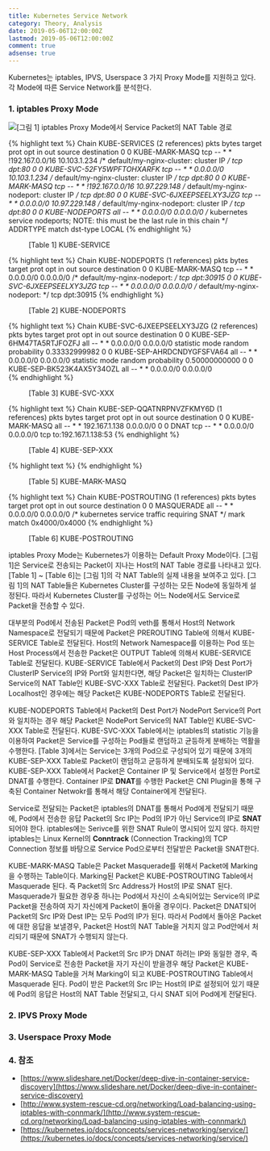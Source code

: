 ```yaml
---
title: Kubernetes Service Network
category: Theory, Analysis
date: 2019-05-06T12:00:00Z
lastmod: 2019-05-06T12:00:00Z
comment: true
adsense: true
---
```


Kubernetes는 iptables, IPVS, Userspace 3 가지 Proxy Mode를 지원하고 있다. 각 Mode에 따른 Service Network를 분석한다.

### 1. iptables Proxy Mode

![[그림 1] iptables Proxy Mode에서 Service Packet의 NAT Table 경로]({{site.baseurl}}/images/theory_analysis/Kubernetes_Service_Network/Kubernetes_iptables_Service_NAT_Table.PNG)

{% highlight text %}
Chain KUBE-SERVICES (2 references)
 pkts bytes target     prot opt in     out     source               destination
    0     0 KUBE-MARK-MASQ  tcp  --  *      *      !192.167.0.0/16       10.103.1.234         /* default/my-nginx-cluster: cluster IP */ tcp dpt:80
    0     0 KUBE-SVC-52FY5WPFTOHXARFK  tcp  --  *      *       0.0.0.0/0            10.103.1.234         /* default/my-nginx-cluster: cluster IP */ tcp dpt:80
    0     0 KUBE-MARK-MASQ  tcp  --  *      *      !192.167.0.0/16       10.97.229.148        /* default/my-nginx-nodeport: cluster IP */ tcp dpt:80
    0     0 KUBE-SVC-6JXEEPSEELXY3JZG  tcp  --  *      *       0.0.0.0/0            10.97.229.148        /* default/my-nginx-nodeport: cluster IP */ tcp dpt:80
    0     0 KUBE-NODEPORTS  all  --  *      *       0.0.0.0/0            0.0.0.0/0            /* kubernetes service nodeports; NOTE: this must be the last rule in this chain */ ADDRTYPE match dst-type LOCAL
{% endhighlight %}
<figure>
<figcaption class="caption">[Table 1] KUBE-SERVICE </figcaption>
</figure>

{% highlight text %}
Chain KUBE-NODEPORTS (1 references)
 pkts bytes target     prot opt in     out     source               destination
    0     0 KUBE-MARK-MASQ  tcp  --  *      *       0.0.0.0/0            0.0.0.0/0            /* default/my-nginx-nodeport: */ tcp dpt:30915
    0     0 KUBE-SVC-6JXEEPSEELXY3JZG  tcp  --  *      *       0.0.0.0/0            0.0.0.0/0            /* default/my-nginx-nodeport: */ tcp dpt:30915 
{% endhighlight %}
<figure>
<figcaption class="caption">[Table 2] KUBE-NODEPORTS </figcaption>
</figure>

{% highlight text %}
Chain KUBE-SVC-6JXEEPSEELXY3JZG (2 references)
 pkts bytes target     prot opt in     out     source               destination
    0     0 KUBE-SEP-6HM47TA5RTJFOZFJ  all  --  *      *       0.0.0.0/0            0.0.0.0/0            statistic mode random probability 0.33332999982
    0     0 KUBE-SEP-AHRDCNDYGFSFVA64  all  --  *      *       0.0.0.0/0            0.0.0.0/0            statistic mode random probability 0.50000000000
    0     0 KUBE-SEP-BK523K4AX5Y34OZL  all  --  *      *       0.0.0.0/0            0.0.0.0/0      
{% endhighlight %}
<figure>
<figcaption class="caption">[Table 3] KUBE-SVC-XXX </figcaption>
</figure>

{% highlight text %}
Chain KUBE-SEP-QQATNRPNVZFKMY6D (1 references)
 pkts bytes target     prot opt in     out     source               destination
    0     0 KUBE-MARK-MASQ  all  --  *      *       192.167.1.138        0.0.0.0/0
    0     0 DNAT       tcp  --  *      *       0.0.0.0/0            0.0.0.0/0            tcp to:192.167.1.138:53 
{% endhighlight %}
<figure>
<figcaption class="caption">[Table 4] KUBE-SEP-XXX </figcaption>
</figure>

{% highlight text %}
{% endhighlight %}
<figure>
<figcaption class="caption">[Table 5] KUBE-MARK-MASQ </figcaption>
</figure>

{% highlight text %}
Chain KUBE-POSTROUTING (1 references)
 pkts bytes target     prot opt in     out     source               destination
    0     0 MASQUERADE  all  --  *      *       0.0.0.0/0            0.0.0.0/0            /* kubernetes service traffic requiring SNAT */ mark match
0x4000/0x4000 
{% endhighlight %}
<figure>
<figcaption class="caption">[Table 6] KUBE-POSTROUTING </figcaption>
</figure>

iptables Proxy Mode는 Kubernetes가 이용하는 Default Proxy Mode이다. [그림 1]은 Service로 전송되는 Packet이 지나는 Host의 NAT Table 경로를 나타내고 있다. [Table 1] ~ [Table 6]는 [그림 1]의 각 NAT Table의 실제 내용을 보여주고 있다. [그림 1]의 NAT Table들은 Kubernetes Cluster를 구성하는 모든 Node에 동일하게 설정된다. 따라서 Kubernetes Cluster를 구성하는 어느 Node에서도 Service로 Packet을 전송할 수 있다.

대부분의 Pod에서 전송된 Packet은 Pod의 veth를 통해서 Host의 Network Namespace로 전달되기 때문에 Packet은 PREROUTING Table에 의해서 KUBE-SERVICE Table로 전달된다. Host의 Network Namespace를 이용하는 Pod 또는 Host Process에서 전송한 Packet은 OUTPUT Table에 의해서 KUBE-SERVICE Table로 전달된다. KUBE-SERVICE Table에서 Packet의 Dest IP와 Dest Port가 ClusterIP Service의 IP와 Port와 일치한다면, 해당 Packet은 일치하는 ClusterIP Service의 NAT Table인 KUBE-SVC-XXX Table로 전달된다. Packet의 Dest IP가 Localhost인 경우에는 해당 Packet은 KUBE-NODEPORTS Table로 전달된다.

KUBE-NODEPORTS Table에서 Packet의 Dest Port가 NodePort Service의 Port와 일치하는 경우 해당 Packet은 NodePort Service의 NAT Table인 KUBE-SVC-XXX Table로 전달된다. KUBE-SVC-XXX Table에서는 iptables의 statistic 기능을 이용하여 Packet은 Service를 구성하는 Pod들로 랜덤하고 균등하게 분배하는 역활을 수행한다. [Table 3]에서는 Service는 3개의 Pod으로 구성되어 있기 때문에 3개의 KUBE-SEP-XXX Table로 Packet이 랜덤하고 균등하게 분배되도록 설정되어 있다. KUBE-SEP-XXX Table에서 Packet은 Container IP 및 Service에서 설정한 Port로 DNAT를 수행한다. Container IP로 **DNAT**를 수행한 Packet은 CNI Plugin을 통해 구축된 Container Netwokr를 통해서 해당 Container에게 전달된다.

Service로 전달되는 Packet은 iptables의 DNAT를 통해서 Pod에게 전달되기 때문에, Pod에서 전송한 응답 Packet의 Src IP는 Pod의 IP가 아닌 Service의 IP로 **SNAT**되어야 한다. iptables에는 Serivce를 위한 SNAT Rule이 명시되어 있지 않다. 하지만 iptables는 Linux Kernel의 **Conntrack** (Connection Tracking)의 TCP Connection 정보를 바탕으로 Service Pod으로부터 전달받은 Packet을 SNAT한다.

KUBE-MARK-MASQ Table은 Packet Masquerade를 위해서 Packet에 Marking을 수행하는 Table이다. Marking된 Packet은 KUBE-POSTROUTING Table에서 Masquerade 된다. 즉 Packet의 Src Address가 Host의 IP로 SNAT 된다. Masquerade가 필요한 경우중 하나는 Pod에서 자신이 소속되어있는 Service의 IP로 Packet을 전송하여 자기 자신에게 Packet이 돌아올 경우이다. Packet은 DNAT되어 Packet의 Src IP와 Dest IP는 모두 Pod의 IP가 된다. 따라서 Pod에서 돌아온 Packet에 대한 응답을 보낼경우, Packet은 Host의 NAT Table을 거치지 않고 Pod안에서 처리되기 때문에 SNAT가 수행되지 않는다.

KUBE-SEP-XXX Table에서 Packet의 Src IP가 DNAT 하려는 IP와 동일한 경우, 즉 Pod이 Service로 전송한 Packet을 자기 자신이 받을경우 해당 Packet은 KUBE-MARK-MASQ Table을 거쳐 Marking이 되고 KUBE-POSTROUTING Table에서 Masquerade 된다. Pod이 받은 Packet의 Src IP는 Host의 IP로 설정되어 있기 때문에 Pod의 응답은 Host의 NAT Table 전달되고, 다시 SNAT 되어 Pod에게 전달된다.

### 2. IPVS Proxy Mode

### 3. Userspace Proxy Mode

### 4. 참조

* [https://www.slideshare.net/Docker/deep-dive-in-container-service-discovery](https://www.slideshare.net/Docker/deep-dive-in-container-service-discovery)
* [http://www.system-rescue-cd.org/networking/Load-balancing-using-iptables-with-connmark/](http://www.system-rescue-cd.org/networking/Load-balancing-using-iptables-with-connmark/)
* [https://kubernetes.io/docs/concepts/services-networking/service/](https://kubernetes.io/docs/concepts/services-networking/service/)
